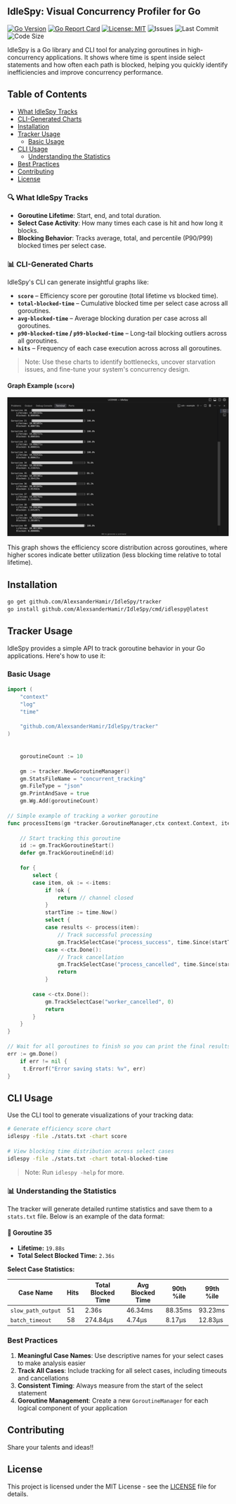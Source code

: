 ## IdleSpy: Visual Concurrency Profiler for Go

[![Go Version](https://img.shields.io/badge/Go-1.24%2B-blue)](https://golang.org)
[![Go Report Card](https://goreportcard.com/badge/github.com/AlexsanderHamir/IdleSpy)](https://goreportcard.com/report/github.com/AlexsanderHamir/IdleSpy)
[![License: MIT](https://img.shields.io/badge/License-MIT-yellow.svg)](https://opensource.org/licenses/MIT)
![Issues](https://img.shields.io/github/issues/AlexsanderHamir/IdleSpy)
![Last Commit](https://img.shields.io/github/last-commit/AlexsanderHamir/IdleSpy)
![Code Size](https://img.shields.io/github/languages/code-size/AlexsanderHamir/IdleSpy)

IdleSpy is a Go library and CLI tool for analyzing goroutines in high-concurrency applications. It shows where time is spent inside select statements and how often each path is blocked, helping you quickly identify inefficiencies and improve concurrency performance.

## Table of Contents

- [What IdleSpy Tracks](#-what-idlespy-tracks)
- [CLI-Generated Charts](#-cli-generated-charts)
- [Installation](#installation)
- [Tracker Usage](#tracker-usage)
  - [Basic Usage](#basic-usage)
- [CLI Usage](#cli-usage)
  - [Understanding the Statistics](#understanding-the-statistics)
- [Best Practices](#best-practices)
- [Contributing](#contributing)
- [License](#license)

### 🔍 What IdleSpy Tracks

- **Goroutine Lifetime**: Start, end, and total duration.
- **Select Case Activity**: How many times each case is hit and how long it blocks.
- **Blocking Behavior**: Tracks average, total, and percentile (P90/P99) blocked times per select case.

### 📊 CLI-Generated Charts

IdleSpy's CLI can generate insightful graphs like:

- **`score`** – Efficiency score per goroutine (total lifetime vs blocked time).
- **`total-blocked-time`** – Cumulative blocked time per select case across all goroutines.
- **`avg-blocked-time`** – Average blocking duration per case across all goroutines.
- **`p90-blocked-time` / `p99-blocked-time`** – Long-tail blocking outliers across all goroutines.
- **`hits`** – Frequency of each case execution across across all goroutines.

> Note: Use these charts to identify bottlenecks, uncover starvation issues, and fine-tune your system's concurrency design.

#### Graph Example (`score`)

![Score Graph Example](score_graph_example.png)

This graph shows the efficiency score distribution across goroutines, where higher scores indicate better utilization (less blocking time relative to total lifetime).

## Installation

```bash
go get github.com/AlexsanderHamir/IdleSpy/tracker
go install github.com/AlexsanderHamir/IdleSpy/cmd/idlespy@latest
```

## Tracker Usage

IdleSpy provides a simple API to track goroutine behavior in your Go applications. Here's how to use it:

### Basic Usage

```go
import (
	"context"
	"log"
	"time"

	"github.com/AlexsanderHamir/IdleSpy/tracker"
)


	goroutineCount := 10

	gm := tracker.NewGoroutineManager()
	gm.StatsFileName = "concurrent_tracking"
	gm.FileType = "json"
	gm.PrintAndSave = true
	gm.Wg.Add(goroutineCount)

// Simple example of tracking a worker goroutine
func processItems(gm *tracker.GoroutineManager,ctx context.Context, items <-chan string, results chan<- string) {

	// Start tracking this goroutine
	id := gm.TrackGoroutineStart()
	defer gm.TrackGoroutineEnd(id)

	for {
		select {
		case item, ok := <-items:
			if !ok {
				return // channel closed
			}
			startTime := time.Now()
			select {
			case results <- process(item):
				// Track successful processing
				gm.TrackSelectCase("process_success", time.Since(startTime), id)
			case <-ctx.Done():
				// Track cancellation
				gm.TrackSelectCase("process_cancelled", time.Since(startTime), id)
				return
			}

		case <-ctx.Done():
			gm.TrackSelectCase("worker_cancelled", 0)
			return
		}
	}
}

// Wait for all goroutines to finish so you can print the final results
err := gm.Done()
	if err != nil {
	 t.Errorf("Error saving stats: %v", err)
}


```

## CLI Usage

Use the CLI tool to generate visualizations of your tracking data:

```bash
# Generate efficiency score chart
idlespy -file ./stats.txt -chart score

# View blocking time distribution across select cases
idlespy -file ./stats.txt -chart total-blocked-time
```

> Note: Run `idlespy -help` for more.

### 📊 Understanding the Statistics

The tracker will generate detailed runtime statistics and save them to a `stats.txt` file. Below is an example of the data format:

#### 🧵 Goroutine 35

- **Lifetime:** `19.88s`
- **Total Select Blocked Time:** `2.36s`

**Select Case Statistics:**

| Case Name          | Hits | Total Blocked Time | Avg Blocked Time | 90th %ile | 99th %ile |
| ------------------ | ---- | ------------------ | ---------------- | --------- | --------- |
| `slow_path_output` | 51   | 2.36s              | 46.34ms          | 88.35ms   | 93.23ms   |
| `batch_timeout`    | 58   | 274.84µs           | 4.74µs           | 8.17µs    | 12.83µs   |

### Best Practices

1. **Meaningful Case Names**: Use descriptive names for your select cases to make analysis easier
2. **Track All Cases**: Include tracking for all select cases, including timeouts and cancellations
3. **Consistent Timing**: Always measure from the start of the select statement
4. **Goroutine Management**: Create a new `GoroutineManager` for each logical component of your application

## Contributing

Share your talents and ideas!!

## License

This project is licensed under the MIT License - see the [LICENSE](LICENSE) file for details.

